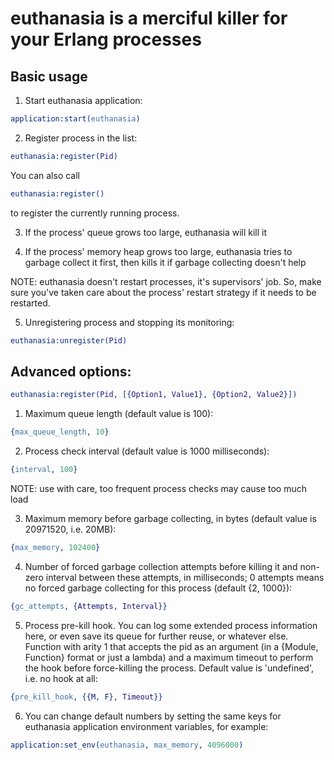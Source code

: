 euthanasia is a merciful killer for your Erlang processes
=========================================================

## Basic usage

1. Start euthanasia application:

```erlang
application:start(euthanasia)
```

2. Register process in the list:

```erlang
euthanasia:register(Pid)
```

You can also call

```erlang
euthanasia:register()
```

to register the currently running process.

3. If the process' queue grows too large, euthanasia will kill it

4. If the process' memory heap grows too large, euthanasia tries to garbage
collect it first, then kills it if garbage collecting doesn't help

NOTE: euthanasia doesn't restart processes, it's supervisors' job. So, make sure
you've taken care about the process' restart strategy if it needs to be
restarted.

5. Unregistering process and stopping its monitoring:

```erlang
euthanasia:unregister(Pid)
```

## Advanced options:

```erlang
euthanasia:register(Pid, [{Option1, Value1}, {Option2, Value2}])
```

1. Maximum queue length (default value is 100):

```erlang
{max_queue_length, 10}
```

2. Process check interval (default value is 1000 milliseconds):

```erlang
{interval, 100}
```

NOTE: use with care, too frequent process checks may cause too much load

3. Maximum memory before garbage collecting, in bytes (default value is
20971520, i.e. 20MB):

```erlang
{max_memory, 102400}
```

4. Number of forced garbage collection attempts before killing it and non-zero
interval between these attempts, in milliseconds; 0 attempts means no forced
garbage collecting for this process (default {2, 1000}):

```erlang
{gc_attempts, {Attempts, Interval}}
```

5. Process pre-kill hook. You can log some extended process information here,
or even save its queue for further reuse, or whatever else.
Function with arity 1 that accepts the pid as an argument (in a
{Module, Function} format or just a lambda) and a maximum timeout to perform
the hook before force-killing the process. Default value is 'undefined', i.e.
no hook at all:

```erlang
{pre_kill_hook, {{M, F}, Timeout}}
```

6. You can change default numbers by setting the same keys for euthanasia
application environment variables, for example:

```erlang
application:set_env(euthanasia, max_memory, 4096000)
```
